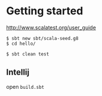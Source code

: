 # Getting started

http://www.scalatest.org/user_guide

```
$ sbt new sbt/scala-seed.g8
$ cd hello/

$ sbt clean test
```

## Intellij

open `build.sbt`
